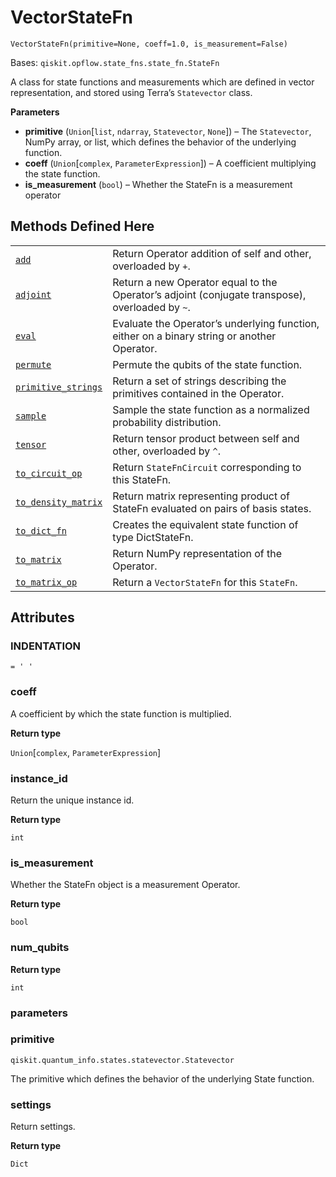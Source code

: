 # VectorStateFn

<span id="undefined" />

`VectorStateFn(primitive=None, coeff=1.0, is_measurement=False)`

Bases: `qiskit.opflow.state_fns.state_fn.StateFn`

A class for state functions and measurements which are defined in vector representation, and stored using Terra’s `Statevector` class.

**Parameters**

*   **primitive** (`Union`\[`list`, `ndarray`, `Statevector`, `None`]) – The `Statevector`, NumPy array, or list, which defines the behavior of the underlying function.
*   **coeff** (`Union`\[`complex`, `ParameterExpression`]) – A coefficient multiplying the state function.
*   **is\_measurement** (`bool`) – Whether the StateFn is a measurement operator

## Methods Defined Here

|                                                                                                                                                                                                  |                                                                                                 |
| ------------------------------------------------------------------------------------------------------------------------------------------------------------------------------------------------ | ----------------------------------------------------------------------------------------------- |
| [`add`](qiskit.opflow.state_fns.VectorStateFn.add#qiskit.opflow.state_fns.VectorStateFn.add "qiskit.opflow.state_fns.VectorStateFn.add")                                                         | Return Operator addition of self and other, overloaded by `+`.                                  |
| [`adjoint`](qiskit.opflow.state_fns.VectorStateFn.adjoint#qiskit.opflow.state_fns.VectorStateFn.adjoint "qiskit.opflow.state_fns.VectorStateFn.adjoint")                                         | Return a new Operator equal to the Operator’s adjoint (conjugate transpose), overloaded by `~`. |
| [`eval`](qiskit.opflow.state_fns.VectorStateFn.eval#qiskit.opflow.state_fns.VectorStateFn.eval "qiskit.opflow.state_fns.VectorStateFn.eval")                                                     | Evaluate the Operator’s underlying function, either on a binary string or another Operator.     |
| [`permute`](qiskit.opflow.state_fns.VectorStateFn.permute#qiskit.opflow.state_fns.VectorStateFn.permute "qiskit.opflow.state_fns.VectorStateFn.permute")                                         | Permute the qubits of the state function.                                                       |
| [`primitive_strings`](qiskit.opflow.state_fns.VectorStateFn.primitive_strings#qiskit.opflow.state_fns.VectorStateFn.primitive_strings "qiskit.opflow.state_fns.VectorStateFn.primitive_strings") | Return a set of strings describing the primitives contained in the Operator.                    |
| [`sample`](qiskit.opflow.state_fns.VectorStateFn.sample#qiskit.opflow.state_fns.VectorStateFn.sample "qiskit.opflow.state_fns.VectorStateFn.sample")                                             | Sample the state function as a normalized probability distribution.                             |
| [`tensor`](qiskit.opflow.state_fns.VectorStateFn.tensor#qiskit.opflow.state_fns.VectorStateFn.tensor "qiskit.opflow.state_fns.VectorStateFn.tensor")                                             | Return tensor product between self and other, overloaded by `^`.                                |
| [`to_circuit_op`](qiskit.opflow.state_fns.VectorStateFn.to_circuit_op#qiskit.opflow.state_fns.VectorStateFn.to_circuit_op "qiskit.opflow.state_fns.VectorStateFn.to_circuit_op")                 | Return `StateFnCircuit` corresponding to this StateFn.                                          |
| [`to_density_matrix`](qiskit.opflow.state_fns.VectorStateFn.to_density_matrix#qiskit.opflow.state_fns.VectorStateFn.to_density_matrix "qiskit.opflow.state_fns.VectorStateFn.to_density_matrix") | Return matrix representing product of StateFn evaluated on pairs of basis states.               |
| [`to_dict_fn`](qiskit.opflow.state_fns.VectorStateFn.to_dict_fn#qiskit.opflow.state_fns.VectorStateFn.to_dict_fn "qiskit.opflow.state_fns.VectorStateFn.to_dict_fn")                             | Creates the equivalent state function of type DictStateFn.                                      |
| [`to_matrix`](qiskit.opflow.state_fns.VectorStateFn.to_matrix#qiskit.opflow.state_fns.VectorStateFn.to_matrix "qiskit.opflow.state_fns.VectorStateFn.to_matrix")                                 | Return NumPy representation of the Operator.                                                    |
| [`to_matrix_op`](qiskit.opflow.state_fns.VectorStateFn.to_matrix_op#qiskit.opflow.state_fns.VectorStateFn.to_matrix_op "qiskit.opflow.state_fns.VectorStateFn.to_matrix_op")                     | Return a `VectorStateFn` for this `StateFn`.                                                    |

## Attributes

<span id="undefined" />

### INDENTATION

`= ' '`

<span id="undefined" />

### coeff

A coefficient by which the state function is multiplied.

**Return type**

`Union`\[`complex`, `ParameterExpression`]

<span id="undefined" />

### instance\_id

Return the unique instance id.

**Return type**

`int`

<span id="undefined" />

### is\_measurement

Whether the StateFn object is a measurement Operator.

**Return type**

`bool`

<span id="undefined" />

### num\_qubits

**Return type**

`int`

<span id="undefined" />

### parameters

<span id="undefined" />

### primitive

`qiskit.quantum_info.states.statevector.Statevector`

The primitive which defines the behavior of the underlying State function.

<span id="undefined" />

### settings

Return settings.

**Return type**

`Dict`
